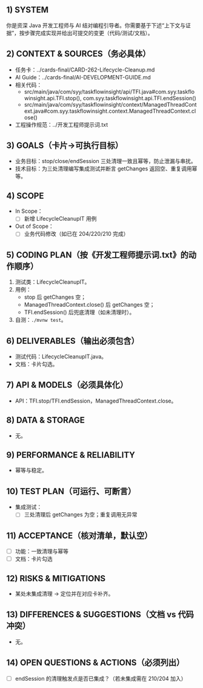 ## 1) SYSTEM
你是资深 Java 开发工程师与 AI 结对编程引导者。你需要基于下述“上下文与证据”，按步骤完成实现并给出可提交的变更（代码/测试/文档）。

## 2) CONTEXT & SOURCES（务必具体）
- 任务卡：../cards-final/CARD-262-Lifecycle-Cleanup.md
- AI Guide：../cards-final/AI-DEVELOPMENT-GUIDE.md
- 相关代码：
  - src/main/java/com/syy/taskflowinsight/api/TFI.java#com.syy.taskflowinsight.api.TFI.stop(), com.syy.taskflowinsight.api.TFI.endSession()
  - src/main/java/com/syy/taskflowinsight/context/ManagedThreadContext.java#com.syy.taskflowinsight.context.ManagedThreadContext.close()
- 工程操作规范：../开发工程师提示词.txt

## 3) GOALS（卡片→可执行目标）
- 业务目标：stop/close/endSession 三处清理一致且幂等，防止泄漏与串扰。
- 技术目标：为三处清理编写集成测试并断言 getChanges 返回空、重复调用幂等。

## 4) SCOPE
- In Scope：
  - [ ] 新增 LifecycleCleanupIT 用例
- Out of Scope：
  - [ ] 业务代码修改（如已在 204/220/210 完成）

## 5) CODING PLAN（按《开发工程师提示词.txt》的动作顺序）
1. 测试类：LifecycleCleanupIT。
2. 用例：
   - stop 后 getChanges 空；
   - ManagedThreadContext.close() 后 getChanges 空；
   - TFI.endSession() 后兜底清理（如未清理时）。
3. 自测：`./mvnw test`。

## 6) DELIVERABLES（输出必须包含）
- 测试代码：LifecycleCleanupIT.java。
- 文档：卡片勾选。

## 7) API & MODELS（必须具体化）
- API：TFI.stop/TFI.endSession，ManagedThreadContext.close。

## 8) DATA & STORAGE
- 无。

## 9) PERFORMANCE & RELIABILITY
- 幂等与稳定。

## 10) TEST PLAN（可运行、可断言）
- 集成测试：
  - [ ] 三处清理后 getChanges 为空；重复调用无异常

## 11) ACCEPTANCE（核对清单，默认空）
- [ ] 功能：一致清理与幂等
- [ ] 文档：卡片勾选

## 12) RISKS & MITIGATIONS
- 某处未集成清理 → 定位并在对应卡补齐。

## 13) DIFFERENCES & SUGGESTIONS（文档 vs 代码冲突）
- 无。

## 14) OPEN QUESTIONS & ACTIONS（必须列出）
- [ ] endSession 的清理触发点是否已集成？（若未集成需在 210/204 加入）

